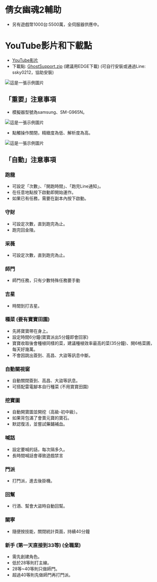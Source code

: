 # 倩女幽魂2輔助

- 另有遊戲幣1000台:5500萬，全伺服器供應中。

# YouTube影片和下載點
- [YouTube影片](https://youtu.be/s16lZm9mT8o?si=QiBDtaG_TwKeELUd)
- 下載點: [GhostSupport.zip](https://chtineer.com/GhostSupport/GhostSupport.zip) (建議用EDGE下載) (可自行安裝或通過Line: ssky0212，協助安裝) 

![這是一張示例圖片](https://images.chtineer.com//GhostSupport.png)

## 「重要」注意事項
- 模擬器型號為samsung、SM-G965N。

![這是一張示例圖片](https://images.chtineer.com//倩女機型設定.png)

- 點觸操作關閉，精緻度為低、解析度為高。

![這是一張示例圖片](https://images.chtineer.com//倩女遊戲內設定.png)

## 「自動」注意事項
### 跑龍
- 可設定「次數」、「開跑時間」、「跑完Line通知」。
- 在任意地點按下啟動即開始運作。
- 如果已有任務，需要在副本內按下啟動。

### 守財
- 可設定次數，直到跑完為止。
- 跑完回金陵。
  
### 采薇
- 可設定次數，直到跑完為止。

### 師門
- 師門任務，只有少數特殊任務要手動
    
### 吉星
- 時間到打吉星。

### 種菜 (要有寶寶田園)
- 先將寶寶帶在身上。
- 設定時間6分鐘(寶寶派出5分鐘即會回家)
- 寶寶收取後會種植同樣的菜，建議種植效率最高的菜(35分鐘)、開6格菜圃，每天好幾萬。
- 不會因跳出簽到、高昌、大盜等訊息中斷。
 
### 自動關視窗
- 自動關閉簽到、高昌、大盜等訊息。
- 可搭配雷電腳本自行種菜 (不用寶寶田園)
  
### 挖寶圖
- 自動開寶圖並開挖（高級-初中級）。
- 如果背包滿了會賣元寶的寶石。
- 默認復活，並嘗試藥鋪補血。

### 喊話
- 設定要喊的話，每次隔多久。
- 長時間喊話會導致遊戲禁言

### 門派
- 打門派，進去後掛機。

### 回幫
- 行酒、幫會大盜時自動回幫。

### 關寧
- 隨便按技能，關閉統計頁面，持續40分鐘

### 新手 (第一天直接到33等) (全職業)
- 需先創建角色。
- 低於28等則打主線。
- 28等~40等則只做師門。
- 超過40等則先做師門再打門派。
